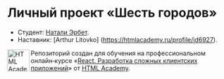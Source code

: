 # Личный проект «Шесть городов»

* Студент: [Натали Эрбет](https://up.htmlacademy.ru/react/13/user/998653).
* Наставник: [Arthur Litovko] (https://htmlacademy.ru/profile/id6927).


<a href="https://htmlacademy.ru/intensive/react"><img align="left" width="50" height="50" title="HTML Academy" src="https://up.htmlacademy.ru/static/img/intensive/react/logo-for-github.png"></a>

Репозиторий создан для обучения на профессиональном онлайн‑курсе «[React. Разработка сложных клиентских приложений](https://htmlacademy.ru/intensive/react)» от [HTML Academy](https://htmlacademy.ru).
